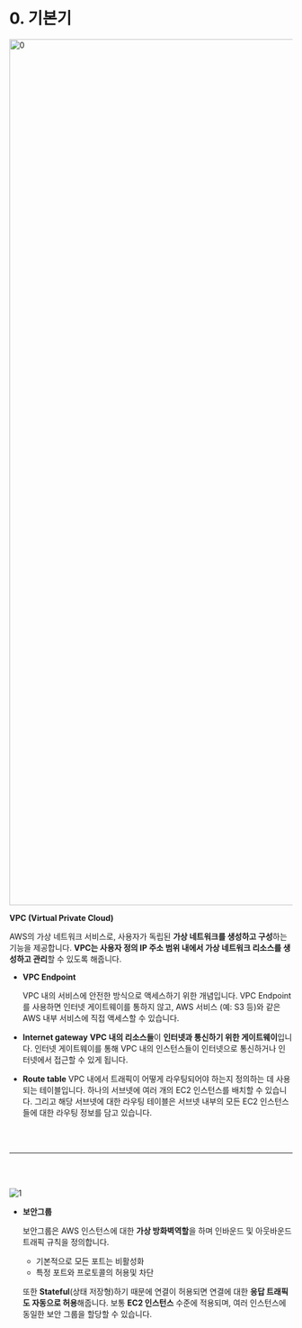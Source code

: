 # 0. 기본기
<img width="1539" alt="0" src="https://github.com/slrslrr2/aws/assets/58017318/adaff0ad-64ac-4d61-8dac-120a3d7d7cbf">

**VPC (Virtual Private Cloud)**

AWS의 가상 네트워크 서비스로, 
사용자가 독립된 **가상 네트워크를 생성하고 구성**하는 기능을 제공합니다. 
**VPC는 사용자 정의 IP 주소 범위 내에서 가상 네트워크 리소스를 생성하고 관리**할 수 있도록 해줍니다.


- **VPC Endpoint**
    
    VPC 내의 서비스에 안전한 방식으로 액세스하기 위한 개념입니다. 
    VPC Endpoint를 사용하면 인터넷 게이트웨이를 통하지 않고, AWS 서비스 (예: S3 등)와 같은 AWS 내부 서비스에 직접 액세스할 수 있습니다.

- **Internet gateway**
**VPC 내의 리소스들**이 **인터넷과 통신하기 위한 게이트웨이**입니다. 
인터넷 게이트웨이를 통해 VPC 내의 인스턴스들이 인터넷으로 통신하거나 인터넷에서 접근할 수 있게 됩니다.

- **Route table**
VPC 내에서 트래픽이 어떻게 라우팅되어야 하는지 정의하는 데 사용되는 테이블입니다. 
하나의 서브넷에 여러 개의 EC2 인스턴스를 배치할 수 있습니다. 그리고 해당 서브넷에 대한 라우팅 테이블은 서브넷 내부의 모든 EC2 인스턴스들에 대한 라우팅 정보를 담고 있습니다.


<br><br>

----
<br><br>


![1](https://github.com/slrslrr2/aws/assets/58017318/48530100-9e91-46f4-ad60-52dafa9e8536)

- **보안그룹**
    
    보안그룹은 AWS 인스턴스에 대한 **가상 방화벽역할**을 하며 인바운드 및 아웃바운드 트래픽 규칙을 정의합니다.
    
    - 기본적으로 모든 포트는 비활성화
    - 특정 포트와 프로토콜의 허용및 차단
    
    또한 **Stateful**(상태 저장형)하기 때문에 연결이 허용되면 연결에 대한 **응답 트래픽도 자동으로 허용**해줍니다. 보통 **EC2 인스턴스** 수준에 적용되며, 여러 인스턴스에 동일한 보안 그룹을 할당할 수 있습니다.
